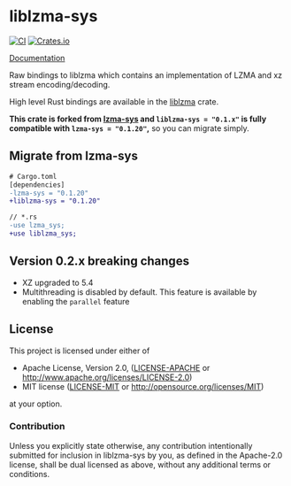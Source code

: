 # liblzma-sys

[![CI](https://github.com/Portable-Network-Archive/liblzma-rs/actions/workflows/main.yml/badge.svg)](https://github.com/Portable-Network-Archive/liblzma-rs/actions/workflows/main.yml)
[![Crates.io][crates-badge]][crates-url]

[crates-badge]: https://img.shields.io/crates/v/liblzma-sys.svg
[crates-url]: https://crates.io/crates/liblzma-sys

[Documentation](https://docs.rs/liblzma-sys)

Raw bindings to liblzma which contains an implementation of LZMA and xz stream
encoding/decoding.

High level Rust bindings are available in the [liblzma](https://crates.io/crates/liblzma) crate.

**This crate is forked from [lzma-sys](https://crates.io/crates/lzma-sys) and `liblzma-sys = "0.1.x"` is fully compatible with `lzma-sys = "0.1.20"`,**
so you can migrate simply.

## Migrate from lzma-sys

```diff
# Cargo.toml
[dependencies]
-lzma-sys = "0.1.20"
+liblzma-sys = "0.1.20"
```

```diff
// *.rs
-use lzma_sys;
+use liblzma_sys;
```

## Version 0.2.x breaking changes

- XZ upgraded to 5.4
- Multithreading is disabled by default.
  This feature is available by enabling the `parallel` feature

## License

This project is licensed under either of

* Apache License, Version 2.0, ([LICENSE-APACHE](LICENSE-APACHE) or
  http://www.apache.org/licenses/LICENSE-2.0)
* MIT license ([LICENSE-MIT](LICENSE-MIT) or
  http://opensource.org/licenses/MIT)

at your option.

### Contribution

Unless you explicitly state otherwise, any contribution intentionally submitted
for inclusion in liblzma-sys by you, as defined in the Apache-2.0 license, shall be
dual licensed as above, without any additional terms or conditions.

